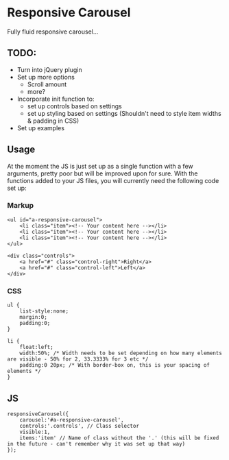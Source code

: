 # Responsive Carousel

Fully fluid responsive carousel...

## TODO:

- Turn into jQuery plugin
- Set up more options
	- Scroll amount
	- more?
- Incorporate init function to:
	- set up controls based on settings
	- set up styling based on settings (Shouldn't need to style item widths & padding in CSS)
- Set up examples


## Usage

At the moment the JS is just set up as a single function with a few arguments, pretty poor but will be improved upon for sure. With the functions added to your JS files, you will currently need the following code set up:

### Markup

	<ul id="a-responsive-carousel">
		<li class="item"><!-- Your content here --></li>
		<li class="item"><!-- Your content here --></li>
		<li class="item"><!-- Your content here --></li>
	</ul>

	<div class="controls">
		<a href="#" class="control-right">Right</a>
		<a href="#" class="control-left">Left</a>
	</div>

### CSS

	ul {
		list-style:none;
		margin:0;
		padding:0;
	}

	li {
		float:left;
		width:50%; /* Width needs to be set depending on how many elements are visible - 50% for 2, 33.3333% for 3 etc */
		padding:0 20px; /* With border-box on, this is your spacing of elements */
	}

## JS

	responsiveCarousel({
		carousel:'#a-responsive-carousel',
		controls:'.controls', // Class selector
		visible:1,
		items:'item' // Name of class without the '.' (this will be fixed in the future - can't remember why it was set up that way)
	});
